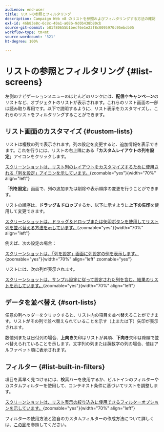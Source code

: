 ```yaml
---
audience: end-user
title: リストの参照とフィルタリング
description: Campaign Web v8 のリストを参照およびフィルタリングする方法の確認
exl-id: 46b83e8c-6c8c-40a1-a08b-9d0b438b80cb
source-git-commit: b81f80655b1becf6e1e23f8c0095970c95ebcb05
workflow-type: tm+mt
source-wordcount: '321'
ht-degree: 100%

---
```


# リストの参照とフィルタリング {#list-screens}

左側のナビゲーションメニューのほとんどのリンクには、**配信**&#x200B;や&#x200B;**キャンペーン**&#x200B;のリストなど、オブジェクトのリストが表示されます。これらのリスト画面の一部は読み取り専用です。以下で説明するように、リスト表示をカスタマイズし、これらのリストをフィルタリングすることができます。

## リスト画面のカスタマイズ {#custom-lists}

リストは複数の列で表示されます。列の設定を変更すると、追加情報を表示できます。これを行うには、リストの右上隅にある「**カスタムレイアウトの列を設定**」アイコンをクリックします。

[スクリーンショットは、リスト列のレイアウトをカスタマイズするために使用される「列を設定」アイコンを示しています。](assets/config-columns.png){zoomable="yes"}{width="70%" align="left"}

「**列を設定**」画面で、列の追加または削除や表示順序の変更を行うことができます。

リストの順序は、**ドラッグ＆ドロップ**&#x200B;するか、以下に示すように&#x200B;**上下の矢印**&#x200B;を使用して変更できます。

[スクリーンショットは、ドラッグ＆ドロップまたは矢印ボタンを使用してリスト列を並べ替える方法を示しています。](assets/list-reorder.png){zoomable="yes"}{width="70%" align="left"}

例えば、次の設定の場合：

[スクリーンショットは、「列を設定」画面に列設定の例を表示します。](assets/columns.png){zoomable="yes"}{width="70%" align="left" zoomable="yes"}

リストには、次の列が表示されます。

[スクリーンショットは、サンプル設定に従って設定された列を含む、結果のリストを示しています。](assets/column-sample.png){zoomable="yes"}{width="70%" align="left"}

## データを並べ替え {#sort-lists}

任意の列ヘッダーをクリックすると、リスト内の項目を並べ替えることができます。リストがその列で並べ替えられていることを示す（上または下）矢印が表示されます。

数値列または日付列の場合、**上向き**&#x200B;矢印はリストが昇順、**下向き**&#x200B;矢印は降順で並べ替えられていることを示します。文字列の列または英数字の列の場合、値はアルファベット順に表示されます。

## フィルター {#list-built-in-filters}

項目を素早く見つけるには、検索バーを使用するか、ビルトインのフィルターやカスタムフィルターを使用して、コンテキスト条件に基づいてリストを調整します。

[スクリーンショットは、リスト表示の絞り込みに使用できるフィルターオプションを示しています。](assets/filter.png){zoomable="yes"}{width="70%" align="left"}

フィルターの使用方法と独自のカスタムフィルターの作成方法について詳しくは、[この節](../query/filter.md)を参照してください。

<!--
## Use advanced attributes {#adv-attributes}

>[!CONTEXTUALHELP]
>id="acw_attributepicker_advancedfields"
>title="Display advanced attributes"
>abstract="Only the most common attributes are displayed by default in the attribute list. Activate the **Display advanced attributes** toggle to see all available attributes for the current list in the left palette of the rule builder, such as nodes, groupings, 1-1 links, 1-N links."

>[!CONTEXTUALHELP]
>id="acw_rulebuilder_advancedfields"
>title="Rule builder advanced fields"
>abstract="Only the most common attributes are displayed by default in the attribute list. Activate the **Display advanced attributes** toggle to see all available attributes for the current list in the left palette of the rule builder, such as nodes, groupings, 1-1 links, 1-N links."

>[!CONTEXTUALHELP]
>id="acw_rulebuilder_properties_advanced"
>title="Rule builder advanced attributes"
>abstract="Only the most common attributes are displayed by default in the attribute list. Activate the **Display advanced attributes** toggle to see all available attributes for the current list in the left palette of the rule builder, such as nodes, groupings, 1-1 links, 1-N links."

Only the most common attributes are displayed by default in the attribute list and filter configuration screens. Attributes set as `advanced` attributes in the data schema are hidden from the configuration screens.

Activate the **Display advanced attributes** toggle to see all available attributes for the current list in the left palette of the rule builder, such as nodes, groupings, 1-1 links, 1-N links. The attribute list updates instantly.

[The screenshot shows the Display advanced attributes toggle used to reveal hidden attributes in the rule builder palette.](assets/adv-toggle.png){zoomable="yes"}{width="70%" align="left" zoomable="yes"}
-->